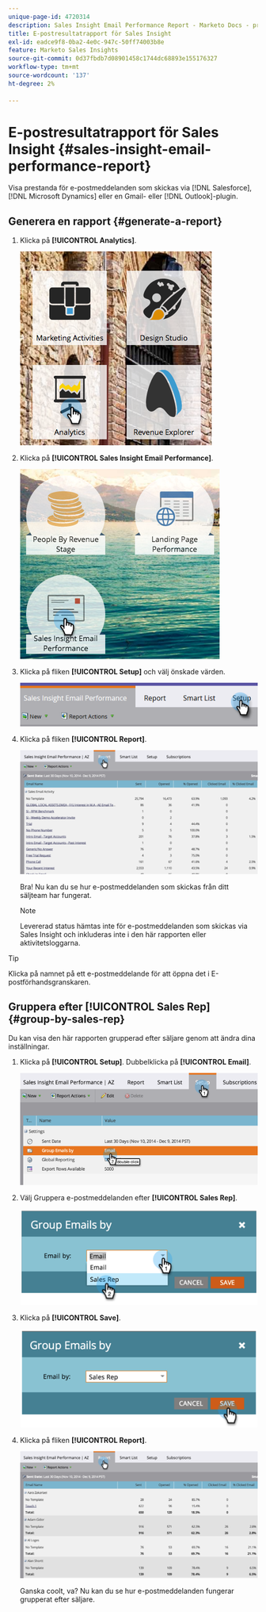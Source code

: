 ```yaml
---
unique-page-id: 4720314
description: Sales Insight Email Performance Report - Marketo Docs - produktdokumentation
title: E-postresultatrapport för Sales Insight
exl-id: eadce9f8-0ba2-4e0c-947c-50ff74003b8e
feature: Marketo Sales Insights
source-git-commit: 0d37fbdb7d08901458c1744dc68893e155176327
workflow-type: tm+mt
source-wordcount: '137'
ht-degree: 2%

---
```


# E-postresultatrapport för Sales Insight {#sales-insight-email-performance-report}

Visa prestanda för e-postmeddelanden som skickas via [!DNL Salesforce], [!DNL Microsoft Dynamics] eller en Gmail- eller [!DNL Outlook]-plugin.

## Generera en rapport {#generate-a-report}

1. Klicka på **[!UICONTROL Analytics]**.

   ![](assets/mainnav-analyticshand-small.png)

1. Klicka på **[!UICONTROL Sales Insight Email Performance]**.

   ![](assets/analytics-salesemailreporthand.png)

1. Klicka på fliken **[!UICONTROL Setup]** och välj önskade värden.

   ![](assets/three.png)

1. Klicka på fliken **[!UICONTROL Report]**.

   ![](assets/image2014-12-9-12-3a5-3a35.png)

   Bra! Nu kan du se hur e-postmeddelanden som skickas från ditt säljteam har fungerat.

   >[!NOTE]
   >
   >Levererad status hämtas inte för e-postmeddelanden som skickas via Sales Insight och inkluderas inte i den här rapporten eller aktivitetsloggarna.

>[!TIP]
>
>Klicka på namnet på ett e-postmeddelande för att öppna det i E-postförhandsgranskaren.

## Gruppera efter [!UICONTROL Sales Rep] {#group-by-sales-rep}

Du kan visa den här rapporten grupperad efter säljare genom att ändra dina inställningar.

1. Klicka på **[!UICONTROL Setup]**. Dubbelklicka på **[!UICONTROL Email]**.

   ![](assets/image2014-12-9-12-3a12-3a19.png)

1. Välj Gruppera e-postmeddelanden efter **[!UICONTROL Sales Rep]**.

   ![](assets/image2014-12-9-12-3a16-3a42.png)

1. Klicka på **[!UICONTROL Save]**.

   ![](assets/image2014-12-9-12-3a17-3a39.png)

1. Klicka på fliken **[!UICONTROL Report]**.

   ![](assets/image2014-12-9-12-3a19-3a7.png)

   Ganska coolt, va? Nu kan du se hur e-postmeddelanden fungerar grupperat efter säljare.
